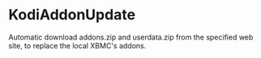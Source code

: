KodiAddonUpdate
===============

Automatic download addons.zip and userdata.zip from the specified web site, to replace the local XBMC's addons.
